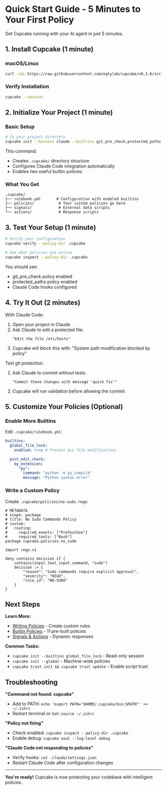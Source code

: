 # Quick Start Guide - 5 Minutes to Your First Policy

Get Cupcake running with your AI agent in just 5 minutes.

## 1. Install Cupcake (1 minute)

### macOS/Linux

```bash
curl -sSL https://raw.githubusercontent.com/eqtylab/cupcake/v0.1.6/scripts/install.sh | bash
```

### Verify Installation

```bash
cupcake --version
```

## 2. Initialize Your Project (1 minute)

### Basic Setup

```bash
# In your project directory
cupcake init --harness claude --builtins git_pre_check,protected_paths
```

This command:

- Creates `.cupcake/` directory structure
- Configures Claude Code integration automatically
- Enables two useful builtin policies

### What You Get

```
.cupcake/
├── rulebook.yml       # Configuration with enabled builtins
├── policies/           # Your custom policies go here
├── signals/            # External data scripts
└── actions/            # Response scripts
```

## 3. Test Your Setup (1 minute)

```bash
# Verify your configuration
cupcake verify --policy-dir .cupcake

# See what policies are active
cupcake inspect --policy-dir .cupcake
```

You should see:

- git_pre_check policy enabled
- protected_paths policy enabled
- Claude Code hooks configured

## 4. Try It Out (2 minutes)

With Claude Code:

1. Open your project in Claude
2. Ask Claude to edit a protected file:
   ```
   "Edit the file /etc/hosts"
   ```
3. Cupcake will block this with: "System path modification blocked by policy"

Test git protection:

1. Ask Claude to commit without tests:
   ```
   "Commit these changes with message 'quick fix'"
   ```
2. Cupcake will run validation before allowing the commit

## 5. Customize Your Policies (Optional)

### Enable More Builtins

Edit `.cupcake/rulebook.yml`:

```yaml
builtins:
  global_file_lock:
    enabled: true # Prevent ALL file modifications

  post_edit_check:
    by_extension:
      "py":
        command: "python -m py_compile"
        message: "Python syntax error"
```

### Write a Custom Policy

Create `.cupcake/policies/no-sudo.rego`:

```rego
# METADATA
# scope: package
# title: No Sudo Commands Policy
# custom:
#   routing:
#     required_events: ["PreToolUse"]
#     required_tools: ["Bash"]
package cupcake.policies.no_sudo

import rego.v1

deny contains decision if {
    contains(input.tool_input.command, "sudo")
    decision := {
        "reason": "Sudo commands require explicit approval",
        "severity": "HIGH",
        "rule_id": "NO-SUDO"
    }
}
```

## Next Steps

**Learn More:**

- [Writing Policies](./policies/writing-policies.md) - Create custom rules
- [Builtin Policies](./policies/builtin-policies-reference.md) - 11 pre-built policies
- [Signals & Actions](./configuration/signals.md) - Dynamic responses

**Common Tasks:**

- `cupcake init --builtins global_file_lock` - Read-only session
- `cupcake init --global` - Machine-wide policies
- `cupcake trust init && cupcake trust update` - Enable script trust

## Troubleshooting

**"Command not found: cupcake"**

- Add to PATH: `echo 'export PATH="$HOME/.cupcake/bin:$PATH"' >> ~/.zshrc`
- Restart terminal or run: `source ~/.zshrc`

**"Policy not firing"**

- Check enabled: `cupcake inspect --policy-dir .cupcake`
- Enable debug: `cupcake eval --log-level debug`

**"Claude Code not responding to policies"**

- Verify hooks: `cat .claude/settings.json`
- Restart Claude Code after configuration changes

---

**You're ready!** Cupcake is now protecting your codebase with intelligent policies.
